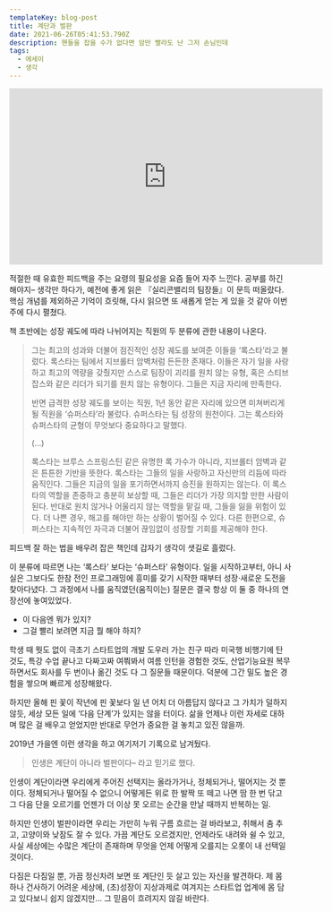 ```yaml
---
templateKey: blog-post
title: 계단과 벌판
date: 2021-06-26T05:41:53.790Z
description: 핸들을 잡을 수가 없다면 암만 빨라도 난 그저 손님인데
tags:
  - 에세이
  - 생각
---
```

<iframe width="560" height="315" src="https://www.youtube.com/embed/zqEdNOvCCX4" title="YouTube video player" frameborder="0" allow="accelerometer; autoplay; clipboard-write; encrypted-media; gyroscope; picture-in-picture" allowfullscreen></iframe>

적절한 때 유효한 피드백을 주는 요령의 필요성을 요즘 들어 자주 느낀다. 공부를 하긴 해야지– 생각만 하다가, 예전에 좋게 읽은 『실리콘밸리의 팀장들』이 문득 떠올랐다. 핵심 개념를 제외하곤 기억이 흐릿해, 다시 읽으면 또 새롭게 얻는 게 있을 것 같아 이번 주에 다시 펼쳤다.

책 초반에는 성장 궤도에 따라 나뉘어지는 직원의 두 분류에 관한 내용이 나온다.

> 그는 최고의 성과와 더불어 점진적인 성장 궤도를 보여준 이들을 ‘록스타’라고 불렀다. 록스타는 팀에서 지브롤터 암벽처럼 든든한 존재다. 이들은 자기 일을 사랑하고 최고의 역량을 갖췄지만 스스로 팀장이 괴리를 원치 않는 유형, 혹은 스티브 잡스와 같은 리더가 되기를 원치 않는 유형이다. 그들은 지금 자리에 만족한다.
> 
> 반면 급격한 성장 궤도를 보이는 직원, 1년 동안 같은 자리에 있으면 미쳐버리게 될 직원을 ‘슈퍼스타’라 불렀다. 슈퍼스타는 팀 성장의 원천이다. 그는 록스타와 슈퍼스타의 균형이 무엇보다 중요하다고 말했다.
> 
> (…)
> 
> 록스타는 브루스 스프링스틴 같은 유명한 록 가수가 아니라, 지브롤터 암벽과 같은 튼튼한 기반을 뜻한다. 록스타는 그들의 일을 사랑하고 자신만의 리듬에 따라 움직인다. 그들은 지금의 일을 포기하면서까지 승진을 원하지는 않는다. 이 록스타의 역할을 존중하고 충분히 보상할 때, 그들은 리더가 가장 의지할 만한 사람이 된다. 반대로 원치 않거나 어울리지 않는 역할을 맡길 때, 그들을 잃을 위험이 있다. 더 나쁜 경우, 해고를 해야만 하는 상황이 벌어질 수 있다. 다른 한편으로, 슈퍼스타는 지속적인 자극과 더불어 끊임없이 성장할 기회를 제공해야 한다.

피드백 잘 하는 법을 배우려 잡은 책인데 갑자기 생각이 샛길로 흘렀다.

이 분류에 따르면 나는 ‘록스타’ 보다는 ‘슈퍼스타’ 유형이다. 일을 시작하고부터, 아니 사실은 그보다도 한참 전인 프로그래밍에 흥미를 갖기 시작한 때부터 성장·새로운 도전을 찾아다녔다. 그 과정에서 나를 움직였던(움직이는) 질문은 결국 항상 이 둘 중 하나의 연장선에 놓여있었다.

* 이 다음엔 뭐가 있지?
* 그걸 빨리 보려면 지금 뭘 해야 하지?

학생 때 뭣도 없이 극초기 스타트업의 개발 도우러 가는 친구 따라 미국행 비행기에 탄 것도, 특강 수업 끝나고 다짜고짜 여쭤봐서 여름 인턴을 경험한 것도, 산업기능요원 복무하면서도 회사를 두 번이나 옮긴 것도 다 그 질문들 때문이다. 덕분에 그간 밀도 높은 경험을 쌓으며 빠르게 성장해왔다.

하지만 올해 핀 꽃이 작년에 핀 꽃보다 일 년 어치 더 아름답지 않다고 그 가치가 덜하지 않듯, 세상 모든 일에 ‘다음 단계’가 있지는 않을 터이다. 삶을 언제나 이런 자세로 대하며 많은 걸 배우고 얻었지만 반대로 무언가 중요한 걸 놓치고 있진 않을까.

2019년 가을엔 이런 생각을 하고 여기저기 기록으로 남겨뒀다.

> 인생은 계단이 아니라 벌판이다– 라고 믿기로 했다.

인생이 계단이라면 우리에게 주어진 선택지는 올라가거나, 정체되거나, 떨어지는 것 뿐이다. 정체되거나 떨어질 수 없으니 어떻게든 위로 한 발짝 또 떼고 나면 땀 한 번 닦고 그 다음 단을 오르기를 언젠가 더 이상 못 오르는 순간을 만날 때까지 반복하는 일.

하지만 인생이 벌판이라면 우리는 가만히 누워 구름 흐르는 걸 바라보고, 취해서 춤 추고, 고양이와 낮잠도 잘 수 있다. 가끔 계단도 오르겠지만, 언제라도 내려와 쉴 수 있고, 사실 세상에는 수많은 계단이 존재하며 무엇을 언제 어떻게 오를지는 오롯이 내 선택일 것이다.

다짐은 다짐일 뿐, 가끔 정신차려 보면 또 계단인 듯 살고 있는 자신을 발견하다. 제 몸 하나 건사하기 어려운 세상에, (초)성장이 지상과제로 여겨지는 스타트업 업계에 몸 담고 있다보니 쉽지 않겠지만… 그 믿음이 흐려지지 않길 바란다.